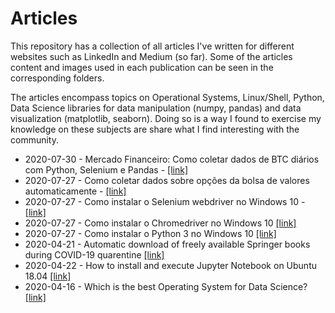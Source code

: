 # Articles
This repository has a collection of all articles I've written for different websites such as LinkedIn and Medium (so far). Some of the articles content and images used in each publication can be seen in the corresponding folders.

The articles encompass topics on Operational Systems, Linux/Shell, Python, Data Science libraries for data manipulation (numpy, pandas) and data visualization (matplotlib, seaborn). Doing so is a way I found to exercise my knowledge on these subjects are share what I find interesting with the community.

* 2020-07-30 - Mercado Financeiro: Como coletar dados de BTC diários com Python, Selenium e Pandas - [[link]](https://medium.com/@joaolggross/mercado-financeiro-como-coletar-dados-de-btc-di%C3%A1rios-com-python-selenium-e-pandas-59ab0b3b39f0)
* 2020-07-27 - Como coletar dados sobre opções da bolsa de valores automaticamente - [[link]](https://www.linkedin.com/pulse/como-coletar-dados-sobre-op%25C3%25A7%25C3%25B5es-da-bolsa-de-valores-jo%25C3%25A3o-gross)
* 2020-07-27 - Como instalar o Selenium webdriver no Windows 10 - [[link]](https://www.linkedin.com/pulse/como-instalar-o-selenium-webdriver-windows-10-jo%25C3%25A3o-gross/)
* 2020-07-27 - Como instalar o Chromedriver no Windows 10 [[link]](https://www.linkedin.com/pulse/como-instalar-o-chromedriver-windows-10-jo%25C3%25A3o-gross)
* 2020-07-27 - Como instalar o Python 3 no Windows 10 [[link]](https://www.linkedin.com/pulse/como-instalar-o-python-3-windows-10-jo%25C3%25A3o-gross/)
* 2020-04-21 - Automatic download of freely available Springer books during COVID-19 quarentine [[link]](https://medium.com/@joaolggross/automatic-download-of-freely-available-springer-books-during-covid-19-quarentine-7923ebd2a802)
* 2020-04-22 - How to install and execute Jupyter Notebook on Ubuntu 18.04 [[link]](https://medium.com/@joaolggross/how-to-install-and-execute-jupyter-notebook-on-ubuntu-18-04-d5b37159bd8e)
* 2020-04-16 - Which is the best Operating System for Data Science? [[link]](https://www.linkedin.com/pulse/which-best-operating-system-data-science-jo%C3%A3o-gross/)

